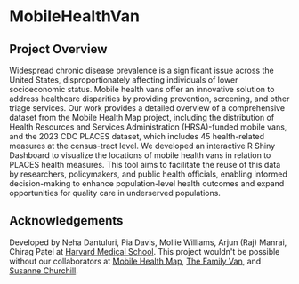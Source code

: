 # MobileHealthVan

## Project Overview
Widespread chronic disease prevalence is a significant issue across the United States, disproportionately affecting individuals of lower socioeconomic status. Mobile health vans offer an innovative solution to address healthcare disparities by providing prevention, screening, and other triage services. Our work provides a detailed overview of a comprehensive dataset from the Mobile Health Map project, including the distribution of Health Resources and Services Administration (HRSA)-funded mobile vans, and the 2023 CDC PLACES dataset, which includes 45 health-related measures at the census-tract level. We developed an interactive R Shiny Dashboard to visualize the locations of mobile health vans in relation to PLACES health measures. This tool aims to facilitate the reuse of this data by researchers, policymakers, and public health officials, enabling informed decision-making to enhance population-level health outcomes and expand opportunities for quality care in underserved populations. 

## Acknowledgements
Developed by Neha Dantuluri, Pia Davis, Mollie Williams, Arjun (Raj) Manrai, Chirag Patel at [Harvard Medical School](https://dbmi.hms.harvard.edu). This project wouldn't be possible without our collaborators at [Mobile Health Map](https://www.mobilehealthmap.org), [The Family Van](https://www.familyvan.org), and [Susanne Churchill](https://dbmi.hms.harvard.edu/education/sibmi).  
